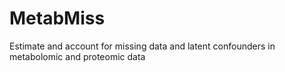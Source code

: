 # MetabMiss
Estimate and account for missing data and latent confounders in metabolomic and proteomic data
